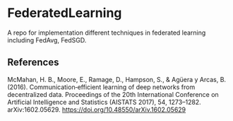# FederatedLearning
A repo for implementation different techniques in federated learning including FedAvg, FedSGD. 

References
---

McMahan, H. B., Moore, E., Ramage, D., Hampson, S., & Agüera y Arcas, B. (2016). Communication‑efficient learning of deep networks from decentralized data. Proceedings of the 20th International Conference on Artificial Intelligence and Statistics (AISTATS 2017), 54, 1273–1282. arXiv:1602.05629. https://doi.org/10.48550/arXiv.1602.05629 
